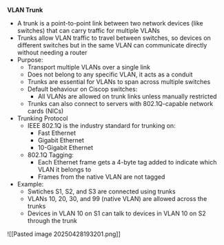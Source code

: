 **VLAN Trunk**
- A trunk is a point-to-point link between two network devices (like switches) that can carry traffic for multiple VLANs
- Trunks allow VLAN traffic to travel between switches, so devices on different switches but in the same VLAN can communicate directly without needing a router
- Purpose:
	- Transport multiple VLANs over a single link
	- Does not belong to any specific VLAN, it acts as a conduit
	- Trunks are essential for VLANs to span across multiple switches
	- Default behaviour on Ciscop switches:
		- All VLANs are allowed on trunk links unless manually restricted
	- Trunks can also connect to servers with 802.1Q-capable network cards (NICs)
- Trunking Protocol
	- IEEE 802.1Q is the industry standard for trunking on:
		- Fast Ethernet
		- Gigabit Ethernet
		- 10-Gigabit Ethernet
	- 802.1Q Tagging:
		- Each Ethernet frame gets a 4-byte tag added to indicate which VLAN it belongs to
		- Frames from the native VLAN are not tagged
- Example:
	- Swtiches S1, S2, and S3 are connected using trunks
	- VLANs 10, 20, 30, and 99 (native VLAN) are allowed across the trunks
	- Devices in VLAN 10 on S1 can talk to devices in VLAN 10 on S2 through the trunk

![[Pasted image 20250428193201.png]]
